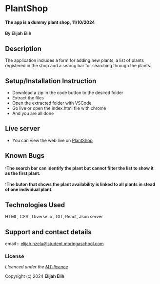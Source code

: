 # PlantShop
#### The app is a dummy plant shop, 11/10/2024
#### **By Elijah Elih**
## Description
The application includes a  form for adding new plants, a list of plants registered in the shop and a searcg bar for searching through the plants.

## Setup/Installation Instruction
* Download a zip in the code button to the desired folder
* Extract the files
* Open the extracted folder with VSCode
* Go live or open the index.html file with chrome
* And you are all done

## Live server
* You can view the web live on [PlantShop]()

## Known Bugs
#### :The search bar can identify the plant but cannot filter the list to show it as the first plant.
#### :The buton that shows the plant availability is linked to all plants in stead of one individual plant.

## Technologies Used
HTML, CSS , Uiverse.io , GIT, React, Json server

## Support and contact details
email :: elijah.nzelu@student.moringaschool.com

### License
*LIcenced under the [MT-licence]()*

Copyright (c) 2024 **Elijah Elih**